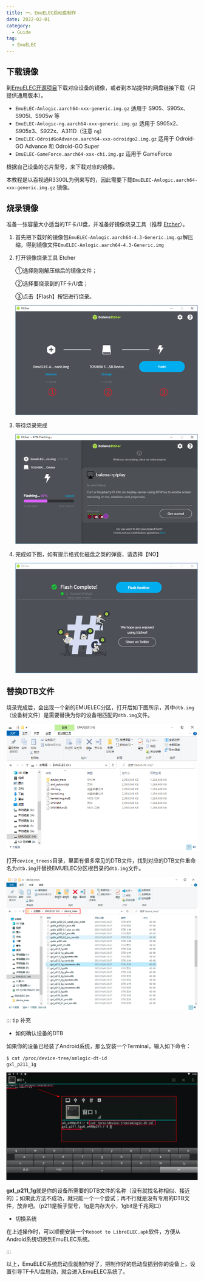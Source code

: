 ```yaml
---
title: 一、EmuELEC启动盘制作
date: 2022-02-01
category: 
  - Guide
tag:
  - EmuELEC
---
```


## 下载镜像

到[EmuELEC开源项目](https://github.com/EmuELEC/EmuELEC/releases)下载对应设备的镜像，或者到本站提供的网盘链接下载（只提供通用版本）。

- `EmuELEC-Amlogic.aarch64-xxx-generic.img.gz` 适用于 S905、S905x、S905l、S905w 等
- `EmuELEC-Amlogic-ng.aarch64-xxx-generic.img.gz` 适用于 S905x2、S905x3、S922x、A311D（注意 `ng`） 
- `EmuELEC-OdroidGoAdvance.aarch64-xxx-odroidgo2.img.gz` 适用于 Odroid-GO Advance 和 Odroid-GO Super 
- `EmuELEC-GameForce.aarch64-xxx-chi.img.gz` 适用于 GameForce

根据自己设备的芯片型号，来下载对应的镜像。

本教程是以百视通R3300L为例来写的，因此需要下载`EmuELEC-Amlogic.aarch64-xxx-generic.img.gz` 镜像。

## 烧录镜像

准备一张容量大小适当的TF卡/U盘，并准备好镜像烧录工具（推荐 [Etcher](https://www.balena.io/etcher/)）。

1. 首先把下载好的镜像包`EmuELEC-Amlogic.aarch64-4.3-Generic.img.gz`解压缩，得到镜像文件`EmuELEC-Amlogic.aarch64-4.3-Generic.img`

2. 打开镜像烧录工具 Etcher

   ①选择刚刚解压缩后的镜像文件；

   ②选择要烧录到的TF卡/U盘；

   ③点击【Flash】按钮进行烧录。

   ![Snipaste_1-1](./assets/Snipaste_1-1.png)

3. 等待烧录完成

   ![Snipaste_1-2](./assets/Snipaste_1-2.png)

4. 完成如下图，如有提示格式化磁盘之类的弹窗，请选择【NO】

   ![Snipaste_1-3](./assets/Snipaste_1-3.png)

## 替换DTB文件

烧录完成后，会出现一个新的EMUELEC分区，打开后如下图所示，其中`dtb.img`（设备树文件）是需要替换为你的设备相匹配的`dtb.img`文件。

![Snipaste_1-4](./assets/Snipaste_1-4.png)

打开`device_treess`目录，里面有很多常见的DTB文件，找到对应的DTB文件重命名为`dtb.img`并替换EMUELEC分区根目录的`dtb.img`文件。

![Snipaste_1-5](./assets/Snipaste_1-5.png)

::: tip 补充

- 如何确认设备的DTB

如果你的设备已经装了Android系统，那么安装一个Terminal，输入如下命令：

```shell
$ cat /proc/device-tree/amlogic-dt-id
gxl_p211_1g
```

![Snipaste_1-6](./assets/Snipaste_1-6.png)

**gxl_p211_1g**就是你的设备所需要的DTB文件的名称（没有就找名称相似、接近的）；如果此方法不成功，就只能一个一个尝试；再不行就是没有专用的DTB文件，放弃吧。（p211是板子型号，1g是内存大小，1gbit是千兆网口）

- 切换系统

在上述操作时，可以顺便安装一个`Reboot to LibreELEC.apk`软件，方便从Android系统切换到EmuELEC系统。

:::

以上，EmuELEC系统启动盘就制作好了，把制作好的启动盘插到你的设备上，设置引导TF卡/U盘启动，就会进入EmuELEC系统了。
